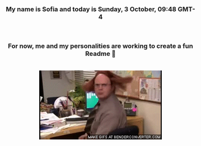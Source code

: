


<div align="center">
<h3 >My name is Sofia and today is Sunday, 3 October, 09:48 GMT-4</h3><br>
<h3 >For now, me and my personalities are working to create a fun Readme 👋
</h3><br>
<img src='img/dwight.gif' alt='working...'/>
</div>
